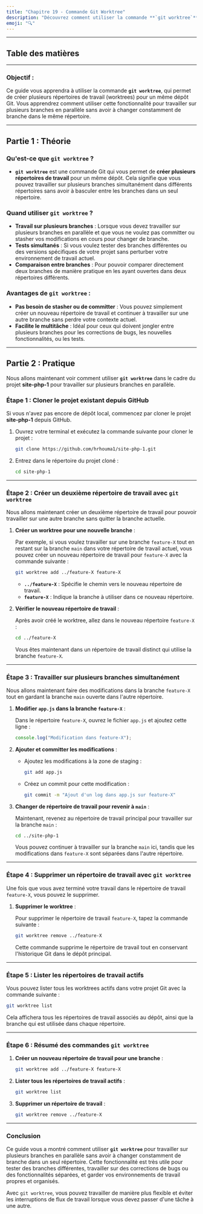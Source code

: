 ```yaml
---
title: "Chapitre 19 - Commande Git Worktree"
description: "Découvrez comment utiliser la commande **`git worktree`**, qui permet de créer plusieurs répertoires de travail (worktrees) pour un même dépôt Git. Vous apprendrez comment utiliser cette fonctionnalité pour travailler sur plusieurs branches en parallèle sans avoir à changer constamment de branche dans le même répertoire."
emoji: "🔍"
---
```


---
<a name="table-des-matieres"></a>

## Table des matières
---

### **Objectif :**
Ce guide vous apprendra à utiliser la commande **`git worktree`**, qui permet de créer plusieurs répertoires de travail (worktrees) pour un même dépôt Git. Vous apprendrez comment utiliser cette fonctionnalité pour travailler sur plusieurs branches en parallèle sans avoir à changer constamment de branche dans le même répertoire.

---

## **Partie 1 : Théorie**

### **Qu'est-ce que `git worktree` ?**

- **`git worktree`** est une commande Git qui vous permet de **créer plusieurs répertoires de travail** pour un même dépôt. Cela signifie que vous pouvez travailler sur plusieurs branches simultanément dans différents répertoires sans avoir à basculer entre les branches dans un seul répertoire.

### **Quand utiliser `git worktree` ?**

- **Travail sur plusieurs branches** : Lorsque vous devez travailler sur plusieurs branches en parallèle et que vous ne voulez pas committer ou stasher vos modifications en cours pour changer de branche.
- **Tests simultanés** : Si vous voulez tester des branches différentes ou des versions spécifiques de votre projet sans perturber votre environnement de travail actuel.
- **Comparaison entre branches** : Pour pouvoir comparer directement deux branches de manière pratique en les ayant ouvertes dans deux répertoires différents.

### **Avantages de `git worktree` :**

- **Pas besoin de stasher ou de committer** : Vous pouvez simplement créer un nouveau répertoire de travail et continuer à travailler sur une autre branche sans perdre votre contexte actuel.
- **Facilite le multitâche** : Idéal pour ceux qui doivent jongler entre plusieurs branches pour les corrections de bugs, les nouvelles fonctionnalités, ou les tests.

---

## **Partie 2 : Pratique**

Nous allons maintenant voir comment utiliser **`git worktree`** dans le cadre du projet **site-php-1** pour travailler sur plusieurs branches en parallèle.

### **Étape 1 : Cloner le projet existant depuis GitHub**

Si vous n'avez pas encore de dépôt local, commencez par cloner le projet **site-php-1** depuis GitHub.

1. Ouvrez votre terminal et exécutez la commande suivante pour cloner le projet :

   ```bash
   git clone https://github.com/hrhouma1/site-php-1.git
   ```

2. Entrez dans le répertoire du projet cloné :

   ```bash
   cd site-php-1
   ```

---

### **Étape 2 : Créer un deuxième répertoire de travail avec `git worktree`**

Nous allons maintenant créer un deuxième répertoire de travail pour pouvoir travailler sur une autre branche sans quitter la branche actuelle.

1. **Créer un worktree pour une nouvelle branche** :

   Par exemple, si vous voulez travailler sur une branche `feature-X` tout en restant sur la branche `main` dans votre répertoire de travail actuel, vous pouvez créer un nouveau répertoire de travail pour `feature-X` avec la commande suivante :

   ```bash
   git worktree add ../feature-X feature-X
   ```

   - **`../feature-X`** : Spécifie le chemin vers le nouveau répertoire de travail.
   - **`feature-X`** : Indique la branche à utiliser dans ce nouveau répertoire.

2. **Vérifier le nouveau répertoire de travail** :

   Après avoir créé le worktree, allez dans le nouveau répertoire `feature-X` :

   ```bash
   cd ../feature-X
   ```

   Vous êtes maintenant dans un répertoire de travail distinct qui utilise la branche `feature-X`.

---

### **Étape 3 : Travailler sur plusieurs branches simultanément**

Nous allons maintenant faire des modifications dans la branche `feature-X` tout en gardant la branche `main` ouverte dans l'autre répertoire.

1. **Modifier `app.js` dans la branche `feature-X`** :

   Dans le répertoire `feature-X`, ouvrez le fichier `app.js` et ajoutez cette ligne :

   ```javascript
   console.log("Modification dans feature-X");
   ```

2. **Ajouter et committer les modifications** :

   - Ajoutez les modifications à la zone de staging :

     ```bash
     git add app.js
     ```

   - Créez un commit pour cette modification :

     ```bash
     git commit -m "Ajout d'un log dans app.js sur feature-X"
     ```

3. **Changer de répertoire de travail pour revenir à `main`** :

   Maintenant, revenez au répertoire de travail principal pour travailler sur la branche `main` :

   ```bash
   cd ../site-php-1
   ```

   Vous pouvez continuer à travailler sur la branche `main` ici, tandis que les modifications dans `feature-X` sont séparées dans l'autre répertoire.

---

### **Étape 4 : Supprimer un répertoire de travail avec `git worktree`**

Une fois que vous avez terminé votre travail dans le répertoire de travail `feature-X`, vous pouvez le supprimer.

1. **Supprimer le worktree** :

   Pour supprimer le répertoire de travail `feature-X`, tapez la commande suivante :

   ```bash
   git worktree remove ../feature-X
   ```

   Cette commande supprime le répertoire de travail tout en conservant l'historique Git dans le dépôt principal.

---

### **Étape 5 : Lister les répertoires de travail actifs**

Vous pouvez lister tous les worktrees actifs dans votre projet Git avec la commande suivante :

```bash
git worktree list
```

Cela affichera tous les répertoires de travail associés au dépôt, ainsi que la branche qui est utilisée dans chaque répertoire.

---

### **Étape 6 : Résumé des commandes `git worktree`**

1. **Créer un nouveau répertoire de travail pour une branche** :
   ```bash
   git worktree add ../feature-X feature-X
   ```

2. **Lister tous les répertoires de travail actifs** :
   ```bash
   git worktree list
   ```

3. **Supprimer un répertoire de travail** :
   ```bash
   git worktree remove ../feature-X
   ```

---

### **Conclusion**

Ce guide vous a montré comment utiliser **`git worktree`** pour travailler sur plusieurs branches en parallèle sans avoir à changer constamment de branche dans un seul répertoire. Cette fonctionnalité est très utile pour tester des branches différentes, travailler sur des corrections de bugs ou des fonctionnalités séparées, et garder vos environnements de travail propres et organisés.

Avec `git worktree`, vous pouvez travailler de manière plus flexible et éviter les interruptions de flux de travail lorsque vous devez passer d'une tâche à une autre.
